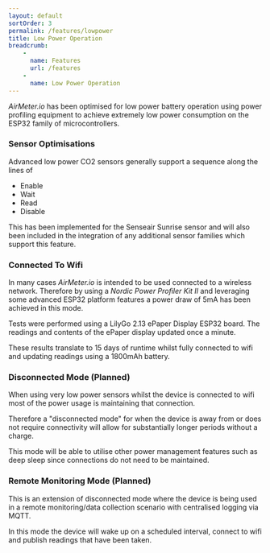 ```yaml
---
layout: default
sortOrder: 3
permalink: /features/lowpower
title: Low Power Operation
breadcrumb:
    - 
      name: Features
      url: /features
    - 
      name: Low Power Operation
---
```

*AirMeter.io* has been optimised for low power battery operation using power profiling equipment to achieve extremely low power consumption on the ESP32 family of microcontrollers. 

### Sensor Optimisations
Advanced low power CO2 sensors generally support a sequence along the lines of 
- Enable
- Wait
- Read
- Disable

This has been implemented for the Senseair Sunrise sensor and will also been included in the integration of any additional sensor families which support this feature.

### Connected To Wifi
In many cases *AirMeter.io* is intended to be used connected to a wireless network. Therefore by using a *Nordic Power Profiler Kit II* and leveraging some advanced ESP32 platform features a power draw of 5mA has been achieved in this mode.

Tests were performed using a LilyGo 2.13 ePaper Display ESP32 board. The readings and contents of the ePaper display updated once a minute.

These results translate to 15 days of runtime whilst fully connected to wifi and updating readings using a 1800mAh battery. 

### Disconnected Mode (Planned)
When using very low power sensors whilst the device is connected to wifi most of the power usage is maintaining that connection. 

Therefore a "disconnected mode" for when the device is away from or does not require connectivity will allow for substantially longer periods without a charge.

This mode will be able to utilise other power management features such as deep sleep since connections do not need to be maintained.


### Remote Monitoring Mode (Planned)
This is an extension of disconnected mode where the device is being used in a remote monitoring/data collection scenario with centralised logging via MQTT.

In this mode the device will wake up on a scheduled interval, connect to wifi and publish readings that have been taken.


